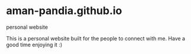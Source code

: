 # aman-pandia.github.io
personal website

This is a personal website built for the people to connect with me.
Have a good time enjoying it :)
